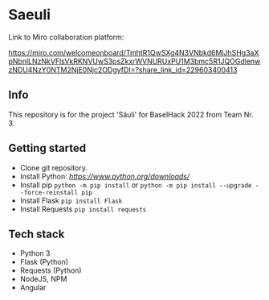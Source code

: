 # Saeuli

Link to Miro collaboration platform: 

https://miro.com/welcomeonboard/TmhtR1QwSXg4N3VNbkd6MlJhSHg3aXpNbnlLNzNkVFlsVkRKNVUwS3psZkxrWVNURUxPU1M3bmc5R1JQOGdlenwzNDU4NzY0NTM2NjE0Njc2ODgyfDI=?share_link_id=229603400413

## Info
This repository is for the project 'Säuli' for BaselHack 2022 from Team Nr. 3.

## Getting started
- Clone git repository.
- Install Python: _https://www.python.org/downloads/_
- Install pip `python -m pip install` or `python -m pip install --upgrade --force-reinstall pip` 
- Install Flask `pip install Flask` 
- Install Requests `pip install requests` 

## Tech stack
- Python 3
- Flask (Python)
- Requests (Python)
- NodeJS, NPM
- Angular
    

